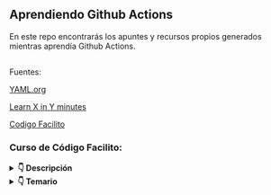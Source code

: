## Aprendiendo Github Actions

En este repo encontrarás los apuntes y recursos propios generados mientras aprendía Github Actions.

##

Fuentes:

[YAML.org](https://yaml.org/)

[Learn X in Y minutes](https://learnxinyminutes.com/docs/es-es/yaml-es/)

[Codigo Facilito](https://codigofacilito.com/cursos/github-actions)

### Curso de Código Facilito:


<details>
<summary><strong>👇 Descripción</strong></summary>

GitHub Actions es una de las herramientas más útiles del desarrollo moderno porque permite automatizar flujos de trabajo como el despliegue de código a producción. 

En este curso se aprenden:
- **Fundamentos** de GitHub Actions.
- Sintaxis con **YAML**.
- Definición de **flujos de trabajo**.
- Integración con la nube de **Azure**.
</details>

<details>
<summary><strong>👇 Temario</strong></summary>

### Módulo 1 - Introducción a GitHub Actions

1 - Bienvenida al Curso

2 - Qué es CI CD

3 - Conceptos Básicos

4 - YAML

### Módulo 2 - Configuración Básica

1 - Primer Workflow

2 - Jobs & Steps

3 - Eventos

4 - Actions

5 - Instalación de Paquetes

6 - Uso de Actions

7 - Actions Reusar

8 - Parámetros

9 - Servicios

### Módulo 3 - Variables y secretos

1 - Variables

2 - Secretos

3 - SSH como Secretos

### Módulo 4 - Building workflows for CI/CD

1 - Instalar Paquetes

2 - Ejecutar Pruebas

3 - Condicionales

4 - Debug

### Módulo 5 - Workflow Runners

1 - Runners

2 - Self Hosted Runner

### Módulo 6 - Despliegues

1 - Autenticación por SSH

2 - Deploy a Servidor

3 - Matrix

### Módulo 7 - Monitoreo y Notificaciones

1 - Slack

2 - Condicionales

3 - Workflow Dispatch


</details>